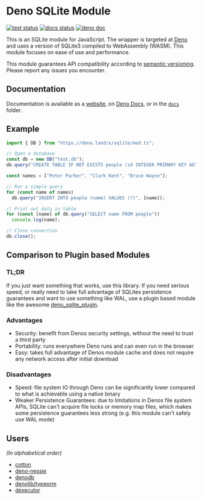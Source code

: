# Deno SQLite Module

[![test status](https://github.com/dyedgreen/deno-sqlite/workflows/tests/badge.svg?branch=master)](https://github.com/dyedgreen/deno-sqlite/actions)
[![docs status](https://github.com/dyedgreen/deno-sqlite/workflows/docs/badge.svg?branch=master)][docs-web]
[![deno doc](https://doc.deno.land/badge.svg)][docs-deno]

[docs-deno]: https://deno.land/x/sqlite
[docs-web]: https://dyedgreen.github.io/deno-sqlite/

This is an SQLite module for JavaScript. The wrapper is targeted at [Deno](https://deno.land)
and uses a version of SQLite3 compiled to WebAssembly (WASM). This module focuses on ease of use
and performance.

This module guarantees API compatibility according to [semantic versioning](https://semver.org). Please
report any issues you encounter.

## Documentation

Documentation is available as a [website][docs-web], on [Deno Docs][docs-deno], or in the
[`docs`](./docs/README.md) folder.

## Example

```javascript
import { DB } from "https://deno.land/x/sqlite/mod.ts";

// Open a database
const db = new DB("test.db");
db.query("CREATE TABLE IF NOT EXISTS people (id INTEGER PRIMARY KEY AUTOINCREMENT, name TEXT)");

const names = ["Peter Parker", "Clark Kent", "Bruce Wayne"];

// Run a simple query
for (const name of names)
  db.query("INSERT INTO people (name) VALUES (?)", [name]);

// Print out data in table
for (const [name] of db.query("SELECT name FROM people"))
  console.log(name);

// Close connection
db.close();
```

## Comparison to Plugin based Modules

### TL;DR
If you just want something that works, use this library. If you need serious speed,
or really need to take full advantage of SQLites persistence guarantees and want to
use something like WAL, use a plugin based module like the awesome
[deno_sqlite_plugin](https://github.com/crabmusket/deno_sqlite_plugin).

### Advantages
- Security: benefit from Denos security settings, without the need to trust a third party
- Portability: runs everywhere Deno runs and can even run in the browser
- Easy: takes full advantage of Denos module cache and does not require any network access after initial download

### Disadvantages
- Speed: file system IO through Deno can be significantly lower compared to what is achievable using a native binary
- Weaker Persistence Guarantees: due to limitations in Denos file system APIs, SQLite can't acquire file locks or
  memory map files, which makes some persistence guarantees less strong (e.g. this module can't safely use WAL mode)

## Users

_(In alphabetical order)_
- [cotton](https://github.com/rahmanfadhil/cotton)
- [deno-nessie](https://github.com/halvardssm/deno-nessie)
- [denodb](https://github.com/eveningkid/denodb)
- [denolib/typeorm](https://github.com/denolib/typeorm)
- [dexecutor](https://github.com/denjucks/dexecutor)
